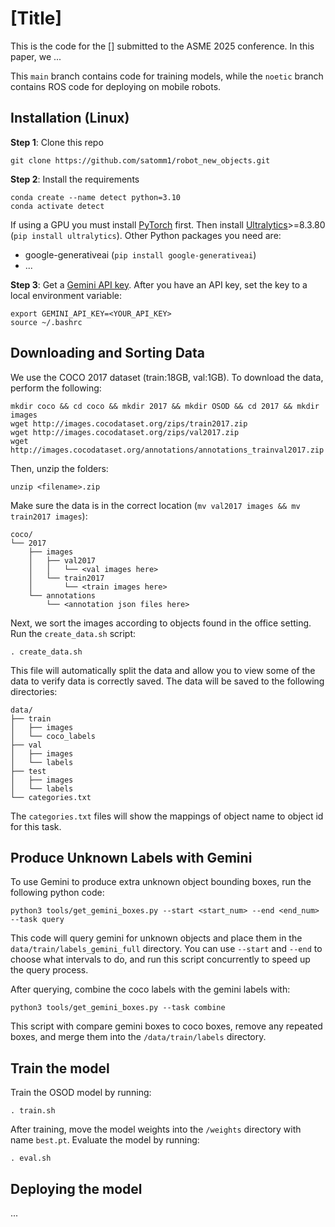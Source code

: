 # [Title]

This is the code for the [] submitted to the ASME 2025 conference. In this paper, we ...

This `main` branch contains code for training models, while the `noetic` branch contains ROS code for deploying on mobile robots.

## Installation (Linux)
**Step 1**: Clone this repo
```
git clone https://github.com/satomm1/robot_new_objects.git
```
**Step 2**: Install the requirements
```
conda create --name detect python=3.10
conda activate detect
```
If using a GPU you must install [PyTorch](https://pytorch.org/get-started/locally/) first. Then install [Ultralytics](https://docs.ultralytics.com/quickstart/)>=8.3.80 (`pip install ultralytics`). Other Python packages you need are:
- google-generativeai (`pip install google-generativeai`)
- ...

**Step 3**: Get a [Gemini API key](https://aistudio.google.com/apikey). After you have an API key, set the key to a local environment variable:
```
export GEMINI_API_KEY=<YOUR_API_KEY>
source ~/.bashrc
```
## Downloading and Sorting Data
We use the COCO 2017 dataset (train:18GB, val:1GB). To download the data, perform the following:
```
mkdir coco && cd coco && mkdir 2017 && mkdir OSOD && cd 2017 && mkdir images
wget http://images.cocodataset.org/zips/train2017.zip
wget http://images.cocodataset.org/zips/val2017.zip
wget http://images.cocodataset.org/annotations/annotations_trainval2017.zip
```
Then, unzip the folders:
```
unzip <filename>.zip
```
Make sure the data is in the correct location (`mv val2017 images && mv train2017 images`):
```
coco/
└── 2017
    ├── images
    │   ├── val2017
    │   │   └── <val images here>
    │   └── train2017
    │       └── <train images here>
    └── annotations
        └── <annotation json files here>
```
Next, we sort the images according to objects found in the office setting. Run the `create_data.sh` script:
```
. create_data.sh
```
This file will automatically split the data and allow you to view some of the data to verify data is correctly saved. The data will be saved to the following directories:
```
data/
├── train
│   ├── images
│   └── coco_labels
├── val
│   ├── images
│   └── labels
├── test
│   ├── images
│   └── labels
└── categories.txt
```
The `categories.txt` files will show the mappings of object name to object id for this task.

## Produce Unknown Labels with Gemini
To use Gemini to produce extra unknown object bounding boxes, run the following python code:
```
python3 tools/get_gemini_boxes.py --start <start_num> --end <end_num> --task query
```
This code will query gemini for unknown objects and place them in the `data/train/labels_gemini_full` directory. You can use `--start` and `--end` to choose what intervals to do, and run this script concurrently to speed up the query process.

After querying, combine the coco labels with the gemini labels with:
```
python3 tools/get_gemini_boxes.py --task combine
```
This script with compare gemini boxes to coco boxes, remove any repeated boxes, and merge them into the `/data/train/labels` directory.

## Train the model
Train the OSOD model by running:
```
. train.sh
```
After training, move the model weights into the `/weights` directory with name `best.pt`. Evaluate the model by running:
```
. eval.sh
```

## Deploying the model
...